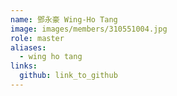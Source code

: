 ```yaml
---
name: 鄧永豪 Wing-Ho Tang 
image: images/members/310551004.jpg 
role: master
aliases:
  - wing ho tang
links:
  github: link_to_github 
---
```

